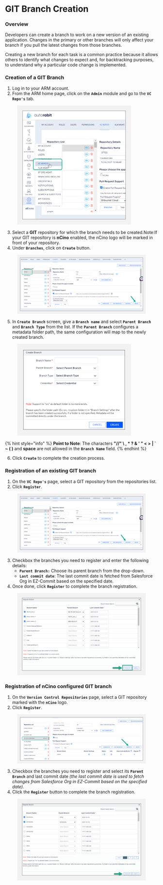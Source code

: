 # GIT Branch Creation

### Overview <a href="#overview" id="overview"></a>

Developers can create a branch to work on a new version of an existing application. Changes in the primary or other branches will only affect your branch if you pull the latest changes from those branches.&#x20;

Creating a new branch for each task is a common practice because it allows others to identify what changes to expect and, for backtracking purposes, to understand why a particular code change is implemented.

### Creation of a GIT Branch <a href="#creation-of-a-git-branch" id="creation-of-a-git-branch"></a>

1. Log in to your ARM account.
2. From the ARM home page, click on the **`Admin`** module and go to the **`VC Repo's`** tab.

<figure><img src="../../../../../.gitbook/assets/image (681).png" alt="" width="375"><figcaption></figcaption></figure>

3. Select a **GIT** repository for which the branch needs to be created.Note:If your GIT repository is **nCino** enabled, the nCino logo will be marked in front of your repository.&#x20;
4. Under **`Branches`**, click on **`Create`** button.

<figure><img src="../../../../../.gitbook/assets/image (682).png" alt=""><figcaption></figcaption></figure>

5. In **`Create Branch`** screen, give a **`Branch name`** and select **`Parent Branch`** and **`Branch Type`** from the list. If the **`Parent Branch`** configures a metadata folder path, the same configuration will map to the newly created branch.

<figure><img src="../../../../../.gitbook/assets/image (683).png" alt="" width="375"><figcaption></figcaption></figure>

{% hint style="info" %}
**Point to Note**: The characters **"//" \ , \* ? & ' " < > | \` \~ ( )** and **space** are not allowed in the **`Branch Name`** field.
{% endhint %}

6. Click **`Create`** to complete the creation process.

### Registration of an existing GIT branch <a href="#registration-of-an-existing-git-branch" id="registration-of-an-existing-git-branch"></a>

1. On the **`VC Repo's`** page, select a GIT repository from the repositories list.
2. Click **`Register`**.

<figure><img src="../../../../../.gitbook/assets/image (684).png" alt=""><figcaption></figcaption></figure>

3. Checkbox the branches you need to register and enter the following details:
   * **`Parent Branch:`** Choose its parent branch from the drop-down.
   * **`Last commit date`**: The last commit date is fetched from Salesforce Org in EZ-Commit based on the specified date.
4. Once done, click **`Register`** to complete the branch registration.

<figure><img src="../../../../../.gitbook/assets/image (685).png" alt="" width="563"><figcaption></figcaption></figure>

### Registration of nCino configured GIT branch <a href="#registration-of-ncino-configured-git-branch" id="registration-of-ncino-configured-git-branch"></a>

1. On the **`Version Control Repositories`** page, select a GIT repository marked with the **`nCino`** logo.
2. Click **`Register`**.

<figure><img src="../../../../../.gitbook/assets/image (686).png" alt=""><figcaption></figcaption></figure>

3. Checkbox the branches you need to register and select its **`Parent Branch`** and last commit date _(the last commit date is used to fetch changes from Salesforce Org in EZ-Commit based on the specified date)._
4. Click the **`Register`** button to complete the branch registration.

<figure><img src="../../../../../.gitbook/assets/image (687).png" alt="" width="563"><figcaption></figcaption></figure>
